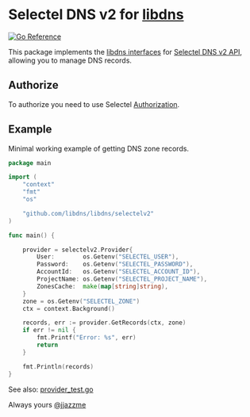 # Selectel DNS v2 for [libdns](https://github.com/libdns/libdns)

[![Go Reference](https://pkg.go.dev/badge/test.svg)](https://pkg.go.dev/github.com/libdns/selectelv2)

This package implements the [libdns interfaces](https://github.com/libdns/libdns) for [Selectel DNS v2 API](https://developers.selectel.ru/docs/cloud-services/dns_api/dns_api_actual/), allowing you to manage DNS records.

## Authorize

To authorize you need to use Selectel [Authorization](https://developers.selectel.ru/docs/control-panel/authorization/#%D1%82%D0%BE%D0%BA%D0%B5%D0%BD-keystone).

## Example

Minimal working example of getting DNS zone records.

```go
package main

import (
	"context"
	"fmt"
	"os"

	"github.com/libdns/libdns/selectelv2"
)

func main() {

	provider = selectelv2.Provider{
		User:        os.Getenv("SELECTEL_USER"),
		Password:    os.Getenv("SELECTEL_PASSWORD"),
		AccountId:   os.Getenv("SELECTEL_ACCOUNT_ID"),
		ProjectName: os.Getenv("SELECTEL_PROJECT_NAME"),
		ZonesCache:  make(map[string]string),
	}
	zone = os.Getenv("SELECTEL_ZONE")
	ctx = context.Background()

	records, err := provider.GetRecords(ctx, zone)
	if err != nil {
        fmt.Printf("Error: %s", err)
        return
	}

	fmt.Println(records)
}

```

See also: [provider_test.go](https://github.com/libdns/selectelv2/blob/master/provider_test.go)

Always yours [@jjazzme](https://github.com/jjazzme)
